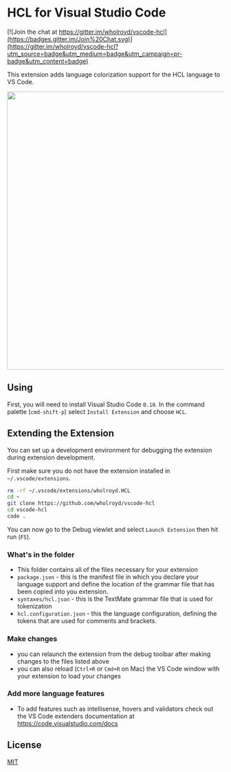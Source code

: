 # HCL for Visual Studio Code

[![Join the chat at https://gitter.im/wholroyd/vscode-hcl](https://badges.gitter.im/Join%20Chat.svg)](https://gitter.im/wholroyd/vscode-hcl?utm_source=badge&utm_medium=badge&utm_campaign=pr-badge&utm_content=badge)

This extension adds language colorization support for the HCL language to VS Code.

<img src="https://raw.githubusercontent.com/wholroyd/vscode-hcl/master/example.png" style="width:864; height:645">

## Using

First, you will need to install Visual Studio Code `0.10`. In the command palette (`cmd-shift-p`) select `Install Extension` and choose `HCL`.  

## Extending the Extension

You can set up a development environment for debugging the extension during extension development.

First make sure you do not have the extension installed in `~/.vscode/extensions`.  

```bash
rm -rf ~/.vscode/extensions/wholroyd.HCL
cd ~
git clone https://github.com/wholroyd/vscode-hcl
cd vscode-hcl
code . 
```

You can now go to the Debug viewlet and select `Launch Extension` then hit run (`F5`).

### What's in the folder
* This folder contains all of the files necessary for your extension
* `package.json` - this is the manifest file in which you declare your language support and define
the location of the grammar file that has been copied into you extension.
* `syntaxes/hcl.json` - this is the TextMate grammar file that is used for tokenization
* `hcl.configuration.json` - this the language configuration, defining the tokens that are used for
comments and brackets.

### Make changes
* you can relaunch the extension from the debug toolbar after making changes to the files listed above
* you can also reload (`Ctrl+R` or `Cmd+R` on Mac) the VS Code window with your extension to load your changes

### Add more language features
* To add features such as intellisense, hovers and validators check out the VS Code extenders documentation at
https://code.visualstudio.com/docs

## License
[MIT](LICENSE)
